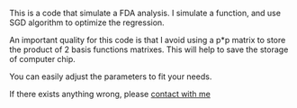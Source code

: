 This is a code that simulate a FDA analysis. I simulate a function, and use SGD algorithm to optimize the regression.

An important quality for this code is that I avoid using a p*p matrix to store the product of 2 basis functions matrixes. This will help to save the storage of computer chip.

You can easily adjust the parameters to fit your needs.

If there exists anything wrong, please [contact with me](mailto:lzhpeach@gmail.com) 
